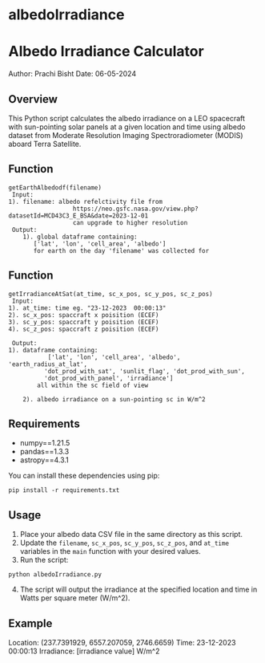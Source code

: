 # albedoIrradiance
# Albedo Irradiance Calculator

Author: Prachi Bisht
Date: 06-05-2024

## Overview

This Python script calculates the albedo irradiance on a LEO spacecraft
with sun-pointing solar panels at a given location and time using albedo
dataset from Moderate Resolution Imaging Spectroradiometer (MODIS) aboard Terra Satellite. 


## Function
	getEarthAlbedodf(filename)
     Input:
	1). filename: albedo refelctivity file from 
                      https://neo.gsfc.nasa.gov/view.php?datasetId=MCD43C3_E_BSA&date=2023-12-01
                      can upgrade to higher resolution
     Output:
        1). global dataframe containing:
           ['lat', 'lon', 'cell_area', 'albedo']
           for earth on the day 'filename' was collected for

## Function

	getIrradianceAtSat(at_time, sc_x_pos, sc_y_pos, sc_z_pos)
     Input:
	1). at_time: time eg. "23-12-2023  00:00:13"
	2). sc_x_pos: spaccraft x poisition (ECEF)
	3). sc_y_pos: spaccraft y poisition (ECEF)
	4). sc_z_pos: spaccraft z poisition (ECEF)

     Output:
	1). dataframe containing:
               ['lat', 'lon', 'cell_area', 'albedo', 'earth_radius_at_lat',
              'dot_prod_with_sat', 'sunlit_flag', 'dot_prod_with_sun',
              'dot_prod_with_panel', 'irradiance']
            all within the sc field of view
        
        2). albedo irradiance on a sun-pointing sc in W/m^2

## Requirements

- numpy==1.21.5
- pandas==1.3.3
- astropy==4.3.1

You can install these dependencies using pip:

```terminal
pip install -r requirements.txt
```

## Usage

1. Place your albedo data CSV file in the same directory as this script.
2. Update the `filename`, `sc_x_pos`, `sc_y_pos`, `sc_z_pos`, and `at_time` variables in the `main` function with your desired values.
3. Run the script:

```terminal
python albedoIrradiance.py
```

4. The script will output the irradiance at the specified location and time in Watts per square meter (W/m^2).

## Example

Location: (237.7391929, 6557.207059, 2746.6659)
Time: 23-12-2023 00:00:13
Irradiance: [irradiance value] W/m^2
